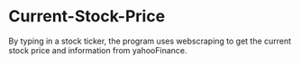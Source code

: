 # Current-Stock-Price
By typing in a stock ticker, the program uses webscraping to get the current stock price and information from yahooFinance.
